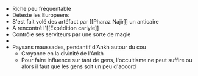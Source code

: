 - Riche peu fréquentable
- Déteste les Europeens
- S'est fait volé des artéfact par [[Pharaz Najir]] un anticaire
- A rencontré l'[[Expédition carlyle]]
- Contrôle ses serviteurs par une sorte de magie
-
- Paysans maussades, pendantif d'Ankh autour du cou
	- Croyance en la divinité de l'Ankh
	- Pour faire influence sur tant de gens, l'occultisme ne peut suffire ou alors il faut que les gens soit un peu d'accord